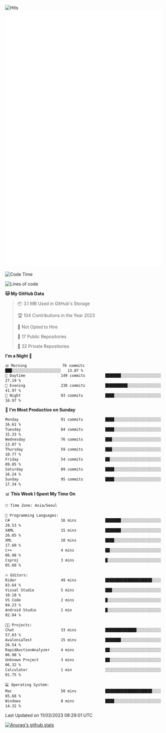 ![Hits](https://hits.seeyoufarm.com/api/count/incr/badge.svg?url=https%3A%2F%2Fgithub.com%2Fkokose1234&count_bg=%2379C83D&title_bg=%23555555&icon=apple.svg&icon_color=%23E7E7E7&title=hits&edge_flat=false)
<br/>
![Metrics](https://github.com/kokose1234/kokose1234/blob/main/github-metrics.svg)

<!--START_SECTION:waka-->
![Code Time](http://img.shields.io/badge/Code%20Time-780%20hrs%2014%20mins-blue)

![Lines of code](https://img.shields.io/badge/From%20Hello%20World%20I%27ve%20Written-17.6%20million%20lines%20of%20code-blue)

**🐱 My GitHub Data** 

> 📦 3.1 MB Used in GitHub's Storage 
 > 
> 🏆 104 Contributions in the Year 2023
 > 
> 🚫 Not Opted to Hire
 > 
> 📜 17 Public Repositories 
 > 
> 🔑 32 Private Repositories 
 > 
**I'm a Night 🦉** 

```text
🌞 Morning                76 commits          ███░░░░░░░░░░░░░░░░░░░░░░   13.87 % 
🌆 Daytime                149 commits         ███████░░░░░░░░░░░░░░░░░░   27.19 % 
🌃 Evening                230 commits         ██████████░░░░░░░░░░░░░░░   41.97 % 
🌙 Night                  93 commits          ████░░░░░░░░░░░░░░░░░░░░░   16.97 % 
```
📅 **I'm Most Productive on Sunday** 

```text
Monday                   91 commits          ████░░░░░░░░░░░░░░░░░░░░░   16.61 % 
Tuesday                  84 commits          ████░░░░░░░░░░░░░░░░░░░░░   15.33 % 
Wednesday                76 commits          ███░░░░░░░░░░░░░░░░░░░░░░   13.87 % 
Thursday                 59 commits          ███░░░░░░░░░░░░░░░░░░░░░░   10.77 % 
Friday                   54 commits          ██░░░░░░░░░░░░░░░░░░░░░░░   09.85 % 
Saturday                 89 commits          ████░░░░░░░░░░░░░░░░░░░░░   16.24 % 
Sunday                   95 commits          ████░░░░░░░░░░░░░░░░░░░░░   17.34 % 
```


📊 **This Week I Spent My Time On** 

```text
🕑︎ Time Zone: Asia/Seoul

💬 Programming Languages: 
C#                       16 mins             ███████░░░░░░░░░░░░░░░░░░   28.53 % 
XAML                     15 mins             ███████░░░░░░░░░░░░░░░░░░   26.05 % 
XML                      10 mins             ████░░░░░░░░░░░░░░░░░░░░░   17.60 % 
C++                      4 mins              ██░░░░░░░░░░░░░░░░░░░░░░░   06.98 % 
Csproj                   3 mins              █░░░░░░░░░░░░░░░░░░░░░░░░   05.60 % 

🔥 Editors: 
Rider                    49 mins             █████████████████████░░░░   83.64 % 
Visual Studio            5 mins              ███░░░░░░░░░░░░░░░░░░░░░░   10.10 % 
VS Code                  2 mins              █░░░░░░░░░░░░░░░░░░░░░░░░   04.23 % 
Android Studio           1 min               █░░░░░░░░░░░░░░░░░░░░░░░░   02.04 % 

🐱‍💻 Projects: 
Chat                     33 mins             ██████████████░░░░░░░░░░░   57.03 % 
AvaloniaTest             15 mins             ███████░░░░░░░░░░░░░░░░░░   26.54 % 
RapidAuctionAnalyzer     4 mins              ██░░░░░░░░░░░░░░░░░░░░░░░   06.98 % 
Unknown Project          3 mins              ██░░░░░░░░░░░░░░░░░░░░░░░   06.32 % 
Calculator               1 min               ░░░░░░░░░░░░░░░░░░░░░░░░░   01.75 % 

💻 Operating System: 
Mac                      50 mins             █████████████████████░░░░   85.68 % 
Windows                  8 mins              ████░░░░░░░░░░░░░░░░░░░░░   14.32 % 
```


 Last Updated on 11/03/2023 08:29:01 UTC
<!--END_SECTION:waka-->

[![Anurag's github stats](https://github-readme-stats.vercel.app/api?username=kokose1234&theme=dracula)](https://github.com/anuraghazra/github-readme-stats)



	

